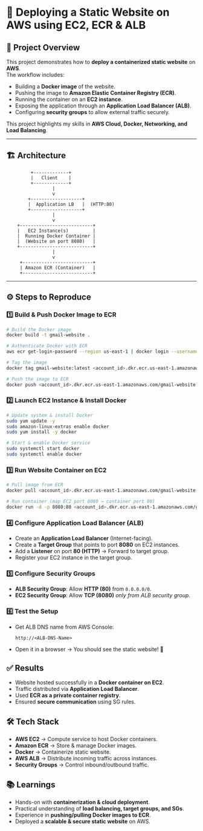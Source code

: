 # 🚀 Deploying a Static Website on AWS using EC2, ECR & ALB

## 📌 Project Overview
This project demonstrates how to **deploy a containerized static website** on **AWS**.  
The workflow includes:

- Building a **Docker image** of the website.  
- Pushing the image to **Amazon Elastic Container Registry (ECR)**.  
- Running the container on an **EC2 instance**.  
- Exposing the application through an **Application Load Balancer (ALB)**.  
- Configuring **security groups** to allow external traffic securely.  

This project highlights my skills in **AWS Cloud, Docker, Networking, and Load Balancing**.

---

## 🏗️ Architecture

```
         +-------------+
         |   Client    |
         +-------------+
                 |
                 v
        +-------------------+
        |  Application LB   |  (HTTP:80)
        +-------------------+
                 |
                 v
    +---------------------------+
    |   EC2 Instance(s)         |
    |  Running Docker Container |
    |  (Website on port 8080)   |
    +---------------------------+
                 |
                 v
     +--------------------------+
     | Amazon ECR (Container)   |
     +--------------------------+
```

---

## ⚙️ Steps to Reproduce

### 1️⃣ Build & Push Docker Image to ECR
```bash
# Build the Docker image
docker build -t gmail-website .

# Authenticate Docker with ECR
aws ecr get-login-password --region us-east-1 | docker login --username AWS --password-stdin <account_id>.dkr.ecr.us-east-1.amazonaws.com

# Tag the image
docker tag gmail-website:latest <account_id>.dkr.ecr.us-east-1.amazonaws.com/gmail-website:latest

# Push the image to ECR
docker push <account_id>.dkr.ecr.us-east-1.amazonaws.com/gmail-website:latest
````

### 2️⃣ Launch EC2 Instance & Install Docker

```bash
# Update system & install Docker
sudo yum update -y
sudo amazon-linux-extras enable docker
sudo yum install -y docker

# Start & enable Docker service
sudo systemctl start docker
sudo systemctl enable docker
```

### 3️⃣ Run Website Container on EC2

```bash
# Pull image from ECR
docker pull <account_id>.dkr.ecr.us-east-1.amazonaws.com/gmail-website:latest

# Run container (map EC2 port 8080 → container port 80)
docker run -d -p 8080:80 <account_id>.dkr.ecr.us-east-1.amazonaws.com/gmail-website:latest
```

### 4️⃣ Configure Application Load Balancer (ALB)

* Create an **Application Load Balancer** (Internet-facing).
* Create a **Target Group** that points to port **8080** on EC2 instances.
* Add a **Listener** on port **80 (HTTP)** → Forward to target group.
* Register your EC2 instance in the target group.

### 5️⃣ Configure Security Groups

* **ALB Security Group**: Allow **HTTP (80)** from `0.0.0.0/0`.
* **EC2 Security Group**: Allow **TCP (8080)** *only from ALB security group*.


### 6️⃣ Test the Setup

* Get ALB DNS name from AWS Console:

  ```
  http://<ALB-DNS-Name>
  ```
* Open it in a browser → You should see the static website! 🎉

## ✅ Results

* Website hosted successfully in a **Docker container on EC2**.
* Traffic distributed via **Application Load Balancer**.
* Used **ECR as a private container registry**.
* Ensured **secure communication** using SG rules.

## 🛠️ Tech Stack

* **AWS EC2** → Compute service to host Docker containers.
* **Amazon ECR** → Store & manage Docker images.
* **Docker** → Containerize static website.
* **AWS ALB** → Distribute incoming traffic across instances.
* **Security Groups** → Control inbound/outbound traffic.

## 📚 Learnings

* Hands-on with **containerization & cloud deployment**.
* Practical understanding of **load balancing, target groups, and SGs**.
* Experience in **pushing/pulling Docker images to ECR**.
* Deployed a **scalable & secure static website** on AWS.
